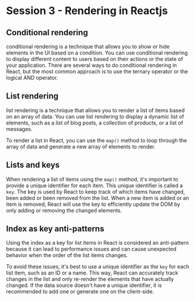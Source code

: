 # Session 3 - Rendering in Reactjs 

## Conditional rendering

conditional rendering is a technique that allows you to show or hide elements in the UI based on a condition. You can use conditional rendering to display different content to users based on their actions or the state of your application. There are several ways to do conditional rendering in React, but the most common approach is to use the ternary operator or the logical AND operator.

## List rendering

list rendering is a technique that allows you to render a list of items based on an array of data. You can use list rendering to display a dynamic list of elements, such as a list of blog posts, a collection of products, or a list of messages.

To render a list in React, you can use the `map()` method to loop through the array of data and generate a new array of elements to render.

## Lists and keys 

When rendering a list of items using the `map()` method, it's important to provide a unique identifier for each item. This unique identifier is called a `key`.
The key is used by React to keep track of which items have changed, been added or been removed from the list. When a new item is added or an item is removed, React will use the key to efficiently update the DOM by only adding or removing the changed elements.

## Index as key anti-patterns

Using the index as a key for list items in React is considered an anti-pattern because it can lead to performance issues and can cause unexpected behavior when the order of the list items changes.

To avoid these issues, it's best to use a unique identifier as the `key` for each list item, such as an ID or a name. This way, React can accurately track changes in the list and only re-render the elements that have actually changed. If the data source doesn't have a unique identifier, it is recommended to add one or generate one on the client-side.



